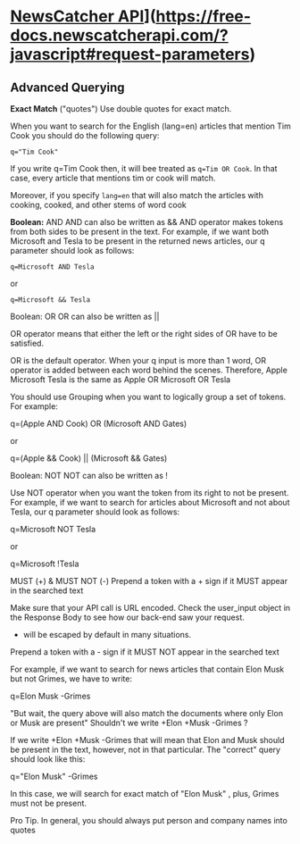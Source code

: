 # [NewsCatcher API]([)](https://free-docs.newscatcherapi.com/?javascript#request-parameters)

## Advanced Querying

**Exact Match** ("quotes")
Use double quotes for exact match.

When you want to search for the English (lang=en) articles that mention Tim Cook you should do the following query:

`q="Tim Cook"`

If you write q=Tim Cook then, it will bee treated as `q=Tim OR Cook`. In that case, every article that mentions tim or cook will match.

Moreover, if you specify `lang=en` that will also match the articles with cooking, cooked, and other stems of word cook

**Boolean:** AND AND can also be written as &&
AND operator makes tokens from both sides to be present in the text. For example, if we want both Microsoft and Tesla to be present in the returned news articles, our q parameter should look as follows:

`q=Microsoft AND Tesla`

or

`q=Microsoft && Tesla`

Boolean: OR
OR can also be written as ||

OR operator means that either the left or the right sides of OR have to be satisfied.

OR is the default operator. When your q input is more than 1 word, OR operator is added between each word behind the scenes. Therefore, Apple Microsoft Tesla is the same as Apple OR Microsoft OR Tesla

You should use Grouping when you want to logically group a set of tokens. For example:

q=(Apple AND Cook) OR (Microsoft AND Gates)

or

q=(Apple && Cook) || (Microsoft && Gates)

Boolean: NOT
NOT can also be written as !

Use NOT operator when you want the token from its right to not be present. For example, if we want to search for articles about Microsoft and not about Tesla, our q parameter should look as follows:

q=Microsoft NOT Tesla

or

q=Microsoft !Tesla

MUST (+) & MUST NOT (-)
Prepend a token with a + sign if it MUST appear in the searched text

Make sure that your API call is URL encoded. Check the user_input object in the Response Body to see how our back-end saw your request.

+ will be escaped by default in many situations.

Prepend a token with a - sign if it MUST NOT appear in the searched text

For example, if we want to search for news articles that contain Elon Musk but not Grimes, we have to write:

q=Elon Musk -Grimes

"But wait, the query above will also match the documents where only Elon or Musk are present" Shouldn't we write +Elon +Musk -Grimes ?

If we write +Elon +Musk -Grimes that will mean that Elon and Musk should be present in the text, however, not in that particular. The "correct" query should look like this:

q="Elon Musk" -Grimes

In this case, we will search for exact match of "Elon Musk" , plus, Grimes must not be present.

Pro Tip. In general, you should always put person and company names into quotes